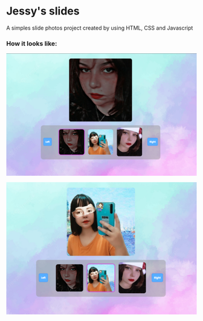 # Jessy's slides
A simples slide photos project created by using HTML, CSS and Javascript


### How it looks like:
![webpage](https://github.com/Eversonv4/Jessys_Slides/blob/main/assets/images/screenshot/photo_1.png)

![webpage](https://github.com/Eversonv4/Jessys_Slides/blob/main/assets/images/screenshot/photo_2.png)
